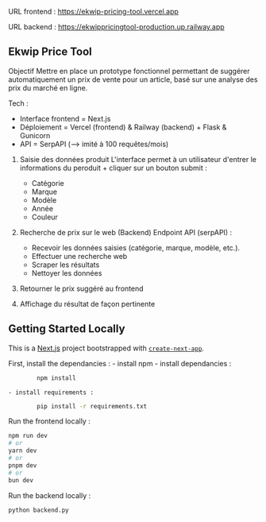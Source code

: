 URL frontend : https://ekwip-pricing-tool.vercel.app

URL backend : https://ekwippricingtool-production.up.railway.app

## Ekwip Price Tool 

Objectif
Mettre en place un prototype fonctionnel permettant de suggérer automatiquement un prix de vente pour un article, basé sur une analyse des prix du marché en ligne.

Tech :
- Interface frontend = Next.js
- Déploiement = Vercel (frontend) & Railway (backend) + Flask & Gunicorn
- API = SerpAPI (--> imité à 100 requêtes/mois)

1. Saisie des données produit
    L'interface permet à un utilisateur d'entrer le informations du peroduit + cliquer sur un bouton submit :
    - Catégorie
    - Marque
    - Modèle
    - Année
    - Couleur

2. Recherche de prix sur le web (Backend)
    Endpoint API (serpAPI) :
    - Recevoir les données saisies (catégorie, marque, modèle, etc.).
    - Effectuer une recherche web
    - Scraper les résultats
    - Nettoyer les données

3. Retourner le prix suggéré au frontend

4. Affichage du résultat de façon pertinente

## Getting Started Locally
This is a [Next.js](https://nextjs.org) project bootstrapped with [`create-next-app`](https://nextjs.org/docs/app/api-reference/cli/create-next-app).

First, install the dependancies :
    - install npm
    - install dependancies :
```bash
        npm install
```
    - install requirements :
```bash 
        pip install -r requirements.txt
```

Run the frontend locally :
```bash
npm run dev
# or
yarn dev
# or
pnpm dev
# or
bun dev
```

Run the backend locally :
```bash    
python backend.py
```